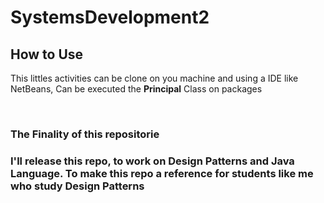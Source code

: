 # SystemsDevelopment2
<h2> How to Use</h2>
<p>This littles activities can be clone on you machine and using a IDE like NetBeans, Can be executed the <b>Principal</b> Class on packages</p><br>
<h3>The Finality of this repositorie<h3>
<p>I'll release this repo, to work on Design Patterns and Java Language. To make this repo a reference for students like me who study Design Patterns<p>
